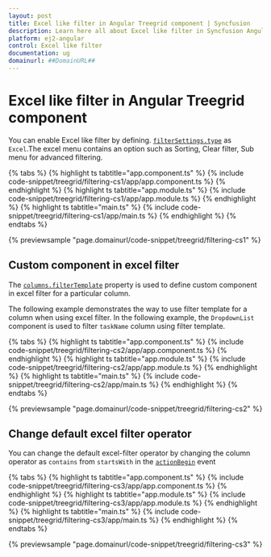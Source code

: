 ```yaml
---
layout: post
title: Excel like filter in Angular Treegrid component | Syncfusion
description: Learn here all about Excel like filter in Syncfusion Angular Treegrid component of Syncfusion Essential JS 2 and more.
platform: ej2-angular
control: Excel like filter 
documentation: ug
domainurl: ##DomainURL##
---
```


# Excel like filter in Angular Treegrid component

You can enable Excel like filter by defining.
[`filterSettings.type`](https://ej2.syncfusion.com/angular/documentation/api/treegrid/filterSettingsModel/#type) as `Excel`.The excel menu contains an option such as Sorting, Clear filter, Sub menu for advanced filtering.

{% tabs %}
{% highlight ts tabtitle="app.component.ts" %}
{% include code-snippet/treegrid/filtering-cs1/app/app.component.ts %}
{% endhighlight %}
{% highlight ts tabtitle="app.module.ts" %}
{% include code-snippet/treegrid/filtering-cs1/app/app.module.ts %}
{% endhighlight %}
{% highlight ts tabtitle="main.ts" %}
{% include code-snippet/treegrid/filtering-cs1/app/main.ts %}
{% endhighlight %}
{% endtabs %}
  
{% previewsample "page.domainurl/code-snippet/treegrid/filtering-cs1" %}

## Custom component in excel filter

The [`columns.filterTemplate`](https://ej2.syncfusion.com/angular/documentation/api/treegrid/column/#filtertemplate) property is used to define custom component in excel filter for a particular column.

The following example demonstrates the way to use filter template for a column when using excel filter. In the following example, the `DropdownList` component is used to filter `taskName` column using filter template.

{% tabs %}
{% highlight ts tabtitle="app.component.ts" %}
{% include code-snippet/treegrid/filtering-cs2/app/app.component.ts %}
{% endhighlight %}
{% highlight ts tabtitle="app.module.ts" %}
{% include code-snippet/treegrid/filtering-cs2/app/app.module.ts %}
{% endhighlight %}
{% highlight ts tabtitle="main.ts" %}
{% include code-snippet/treegrid/filtering-cs2/app/main.ts %}
{% endhighlight %}
{% endtabs %}
  
{% previewsample "page.domainurl/code-snippet/treegrid/filtering-cs2" %}

## Change default excel filter operator

You can change the default excel-filter operator by changing the column operator as `contains` from `startsWith` in the [`actionBegin`](https://ej2.syncfusion.com/angular/documentation/api/treegrid/#actionBegin) event

{% tabs %}
{% highlight ts tabtitle="app.component.ts" %}
{% include code-snippet/treegrid/filtering-cs3/app/app.component.ts %}
{% endhighlight %}
{% highlight ts tabtitle="app.module.ts" %}
{% include code-snippet/treegrid/filtering-cs3/app/app.module.ts %}
{% endhighlight %}
{% highlight ts tabtitle="main.ts" %}
{% include code-snippet/treegrid/filtering-cs3/app/main.ts %}
{% endhighlight %}
{% endtabs %}
  
{% previewsample "page.domainurl/code-snippet/treegrid/filtering-cs3" %}